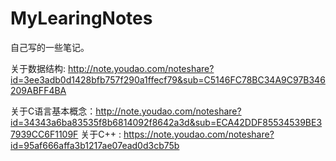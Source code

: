 # MyLearingNotes
自己写的一些笔记。

关于数据结构: http://note.youdao.com/noteshare?id=3ee3adb0d1428bfb757f290a1ffecf79&sub=C5146FC78BC34A9C97B346209ABFF4BA

关于C语言基本概念：http://note.youdao.com/noteshare?id=34343a6ba83535f8b6814092f8642a3d&sub=ECA42DDF85534539BE37939CC6F1109F
关于C++ : https://note.youdao.com/noteshare?id=95af666affa3b1217ae07ead0d3cb75b
